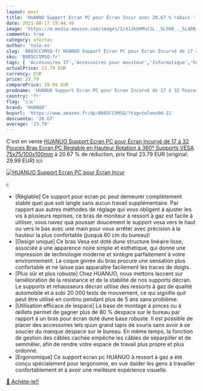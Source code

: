 ```yaml
---
layout: post
title: 'HUANUO Support Ecran PC pour Écran Incur avec 20.67 % rabais '
date: 2021-08-17 19:44:49
image: 'https://m.media-amazon.com/images/I/41JkUHMut1L._SL500_._SL400_.jpg'
comments: true
category: ofertas
author: 'tole.es'
slug: 'B085CCVMSQ-fr HUANUO Support Ecran PC pour Écran Incurvé de 17 à 32...'
sku: 'B085CCVMSQ-fr'
tags: [ 'Accessoires IT','Accessoires pour moniteur','Informatique','huanuo', ]
actualPrice: 23.79 EUR
currency: EUR
price: 23.79
comparePrice: 29.99 EUR
prodname: 'HUANUO Support Ecran PC pour Écran Incurvé de 17 à 32 Pouces  Bras Ecran PC Réglable en Hauteur  Rotation à 360° Supports VESA 75x75/100x100mm'
country: 'fr'
flag: '🇫🇷'
brand: 'HUANUO'
buyurl: 'https://www.amazon.fr/dp/B085CCVMSQ/?tag=tolees0d-21'
descuento: '20.67'
average: '23.79'
---
```


C'est en vente [HUANUO Support Ecran PC pour Écran Incurvé de 17 à 32 Pouces  Bras Ecran PC Réglable en Hauteur  Rotation à 360° Supports VESA 75x75/100x100mm](https://www.amazon.fr/dp/B085CCVMSQ/?tag=tolees0d-21)  à  20.67 % de réduction, prix final  23.79 EUR (original: 29.99 EUR) ici:

[![HUANUO Support Ecran PC pour Écran Incur](https://m.media-amazon.com/images/I/41JkUHMut1L._SL500_._SL400_.jpg)](https://www.amazon.fr/dp/B085CCVMSQ/?tag=tolees0d-21)

ℹ️:

- [Réglable] Ce support pour ecran pc peut demeurer complètement stable quel que soit langle sans aucun travail supplémentaire. Par rapport aux autres méthodes de réglage qui vous obligent à ajuster les vis à plusieurs reprises, ce bras de moniteur à ressort à gaz est facile à utiliser, vous navez quà pousser doucement le support vesa vers le haut ou vers le bas avec une main pour vous arrêter avec précision à la hauteur la plus confortable (jusquà 60 cm du bureau)!
- [Design unique] Ce bras Vesa est doté dune structure linéaire lisse, associée à une apparence noire simple et esthétique, qui donne une impression de technologie moderne et sintègre parfaitement à votre environnement. La coque givrée du bras procure une sensation plus confortable et ne laisse pas apparaître facilement les traces de doigts.
- [Plus sûr et plus robuste] Chez HUANUO, nous mettons laccent sur lamélioration de la résistance et de la stabilité de nos supports décran. Le supports et rehausseurs décran utilise des ressorts à gaz de qualité automobile et a subi 20 000 tests de mouvement, ce qui signifie quil peut être utilisé en continu pendant plus de 5 ans sans problème.
- [Utilisation efficace de lespace] La base de montage à pinces ou à œillets permet de gagner plus de 80 % despace sur le bureau par rapport à un bras pour écran doté dune base robuste. Il est possible de placer des accessoires tels quun grand tapis de souris sans avoir à se soucier du manque despace sur le bureau. En même temps, la fonction de gestion des câbles cachée empêche les câbles de séparpiller et de semmêler, afin de rendre votre espace de travail plus propre et plus ordonné.
- [Ergonomique] Ce support ecran pc HUANUO à ressort à gaz a été conçu spécialement pour lergonomie, en vue daider les gens à travailler confortablement et à avoir une meilleure expérience visuelle.

[🛒 Achète-le!!](https://www.amazon.fr/dp/B085CCVMSQ/?tag=tolees0d-21)
